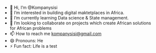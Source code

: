 - 👋 Hi, I’m @Kompanysisi
- 👀 I’m interested in building digital maktetplaces in Africa.
- 🌱 I’m currently learning Data science & State management.
- 💞️ I’m looking to collaborate on projects which create African solutions for African problems
- 📫 How to reach me kompanysisi@gmail.com
- 😄 Pronouns: He
- ⚡ Fun fact: Life is a test 

<!---
Kompanysisi/Kompanysisi is a ✨ special ✨ repository because its `README.md` (this file) appears on your GitHub profile.
You can click the Preview link to take a look at your changes.
--->
